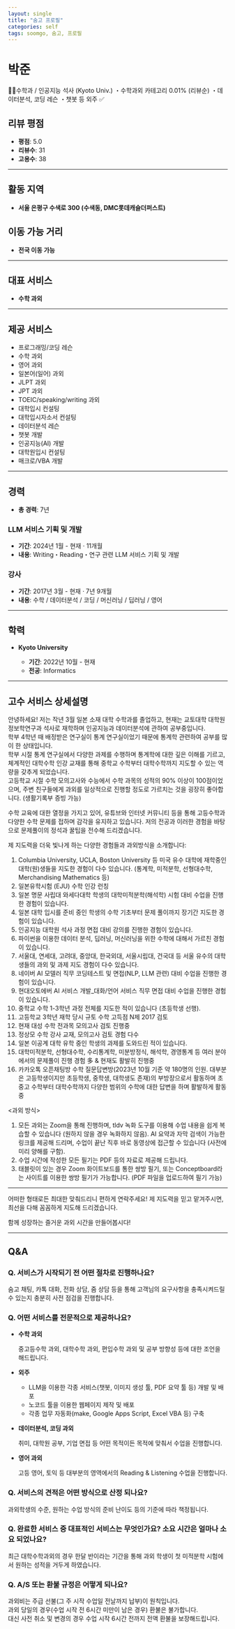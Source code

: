 ```yaml
---
layout: single
title: "숨고 프로필"
categories: self
tags: soomgo, 숨고, 프로필
---
```


# 박준

👨‍🎓수학과 / 인공지능 석사 (Kyoto Univ.) ・수학과외 카테고리 0.01% (리뷰순) ・데이터분석, 코딩 레슨 ・챗봇 등 외주 ✅

## 리뷰 평점

- **평점**: 5.0
- **리뷰수**: 31
- **고용수**: 38

---

## 활동 지역

- **서울 은평구 수색로 300 (수색동, DMC롯데캐슬더퍼스트)**

## 이동 가능 거리

- **전국 이동 가능**

---

## 대표 서비스

- **수학 과외**

---

## 제공 서비스

- 프로그래밍/코딩 레슨
- 수학 과외
- 영어 과외
- 일본어(일어) 과외
- JLPT 과외
- JPT 과외
- TOEIC/speaking/writing 과외
- 대학입시 컨설팅
- 대학입시자소서 컨설팅
- 데이터분석 레슨
- 챗봇 개발
- 인공지능(AI) 개발
- 대학원입시 컨설팅
- 매크로/VBA 개발

---

## 경력

- **총 경력**: 7년

### LLM 서비스 기획 및 개발

- **기간**: 2024년 1월 - 현재 · 11개월
- **내용**: Writing・Reading・연구 관련 LLM 서비스 기획 및 개발

### 강사

- **기간**: 2017년 3월 - 현재 · 7년 9개월
- **내용**: 수학 / 데이터분석 / 코딩 / 머신러닝 / 딥러닝 / 영어

---

## 학력

- **Kyoto University**

  - **기간**: 2022년 10월 - 현재
  - **전공**: Informatics

---

## 고수 서비스 상세설명

안녕하세요! 저는 작년 3월 일본 소재 대학 수학과를 졸업하고, 현재는 교토대학 대학원 정보학연구과 석사로 재학하며 인공지능과 데이터분석에 관하여 공부중입니다.  
학부 4학년 때 배정받은 연구실이 통계 연구실이었기 때문에 통계학 관련하여 공부를 많이 한 상태입니다.  
학부 시절 통계 연구실에서 다양한 과제를 수행하며 통계학에 대한 깊은 이해를 기르고, 체계적인 대학수학 인강 교재를 통해 중학교 수학부터 대학수학까지 지도할 수 있는 역량을 갖추게 되었습니다.  
고등학교 시절 수학 모의고사와 수능에서 수학 과목의 성적의 90% 이상이 100점이었으며, 주변 친구들에게 과외를 일상적으로 진행할 정도로 가르치는 것을 굉장히 좋아합니다. (생활기록부 증빙 가능)

수학 교육에 대한 열정을 가지고 있어, 유튜브와 인터넷 커뮤니티 등을 통해 고등수학과 다양한 수학 문제를 접하며 감각을 유지하고 있습니다. 저의 전공과 이러한 경험을 바탕으로 문제풀이의 정석과 꿀팁을 전수해 드리겠습니다.

제 지도력을 더욱 빛나게 하는 다양한 경험들과 과외방식을 소개합니다:

1. Columbia University, UCLA, Boston University 등 미국 유수 대학에 재학중인 대학(원)생들을 지도한 경험이 다수 있습니다. (통계학, 미적분학, 선형대수학, Merchandising Mathematics 등)
2. 일본유학시험 (EJU) 수학 인강 런칭
3. 일본 명문 사립대 와세다대학 학생의 대학미적분학(해석학) 시험 대비 수업을 진행한 경험이 있습니다.
4. 일본 대학 입시를 준비 중인 학생의 수학 기초부터 문제 풀이까지 장기간 지도한 경험이 있습니다.
5. 인공지능 대학원 석사 과정 면접 대비 강의를 진행한 경험이 있습니다.
6. 파이썬을 이용한 데이터 분석, 딥러닝, 머신러닝을 위한 수학에 대해서 가르친 경험이 있습니다.
7. 서울대, 연세대, 고려대, 중앙대, 한국외대, 서울시립대, 건국대 등 서울 유수의 대학생들의 과외 및 과제 지도 경험이 다수 있습니다.
8. 네이버 AI 모델러 직무 코딩테스트 및 면접(NLP, LLM 관련) 대비 수업을 진행한 경험이 있습니다.
9. 현대오토에버 AI 서비스 개발_대화/언어 서비스 직무 면접 대비 수업을 진행한 경험이 있습니다.
10. 중학교 수학 1-3학년 과정 전체를 지도한 적이 있습니다 (초등학생 선행).
11. 고등학교 3학년 재학 당시 규토 수학 고득점 N제 2017 검토
12. 현재 대성 수학 전과목 모의고사 검토 진행중
13. 정상모 수학 강사 교재, 모의고사 검토 경험 다수
14. 일본 이공계 대학 유학 중인 학생의 과제를 도와드린 적이 있습니다.
15. 대학미적분학, 선형대수학, 수리통계학, 미분방정식, 해석학, 경영통계 등 여러 분야에서의 문제풀이 진행 경험 多 & 현재도 활발히 진행중
16. 카카오톡 오픈채팅방 수학 질문답변방(2023년 10월 기준 약 180명의 인원. 대부분은 고등학생이지만 초등학생, 중학생, 대학생도 존재)의 부방장으로서 활동하며 초중고 수학부터 대학수학까지 다양한 범위의 수학에 대한 답변을 하며 활발하게 활동중

\<과외 방식\>

1. 모든 과외는 Zoom을 통해 진행하며, tldv 녹화 도구를 이용해 수업 내용을 쉽게 복습할 수 있습니다 (원하지 않을 경우 녹화하지 않음). AI 요약과 자막 검색이 가능한 링크를 제공해 드리며, 수업이 끝난 직후 바로 동영상에 접근할 수 있습니다 (사전에 미리 양해를 구함).
2. 수업 시간에 작성한 모든 필기는 PDF 등의 자료로 제공해 드립니다.
3. 태블릿이 있는 경우 Zoom 화이트보드를 통한 쌍방 필기, 또는 Conceptboard라는 사이트를 이용한 쌍방 필기가 가능합니다. (PDF 파일을 업로드하여 필기 가능)

---

어떠한 형태로든 최대한 맞춰드리니 편하게 연락주세요! 제 지도력을 믿고 맡겨주시면, 최선을 다해 꼼꼼하게 지도해 드리겠습니다.

함께 성장하는 즐거운 과외 시간을 만들어봅시다!

---

## Q&A

### Q. 서비스가 시작되기 전 어떤 절차로 진행하나요?

숨고 채팅, 카톡 대화, 전화 상담, 줌 상담 등을 통해 고객님의 요구사항을 충족시켜드릴 수 있는지 충분히 사전 점검을 진행합니다.

### Q. 어떤 서비스를 전문적으로 제공하나요?

- **수학 과외**

  중고등수학 과외, 대학수학 과외, 편입수학 과외 및 공부 방향성 등에 대한 조언을 해드립니다.

- **외주**

  - LLM을 이용한 각종 서비스(챗봇, 이미지 생성 툴, PDF 요약 툴 등) 개발 및 배포
  - 노코드 툴을 이용한 웹페이지 제작 및 배포
  - 각종 업무 자동화(make, Google Apps Script, Excel VBA 등) 구축

- **데이터분석, 코딩 과외**

  취미, 대학원 공부, 기업 면접 등 어떤 목적이든 목적에 맞춰서 수업을 진행합니다.

- **영어 과외**

  고등 영어, 토익 등 대부분의 영역에서의 Reading & Listening 수업을 진행합니다.

### Q. 서비스의 견적은 어떤 방식으로 산정 되나요?

과외학생의 수준, 원하는 수업 방식의 준비 난이도 등의 기준에 따라 책정됩니다.

### Q. 완료한 서비스 중 대표적인 서비스는 무엇인가요? 소요 시간은 얼마나 소요 되었나요?

최근 대학수학과외의 경우 한달 반이라는 기간을 통해 과외 학생이 첫 미적분학 시험에서 원하는 성적을 거두게 하였습니다.

### Q. A/S 또는 환불 규정은 어떻게 되나요?

과외비는 주급 선불(그 주 시작 수업일 전날까지 납부)이 원칙입니다.  
과외 당일의 경우(수업 시작 전 6시간 미만이 남은 경우) 환불은 불가합니다.  
대신 사전 취소 및 변경의 경우 수업 시작 6시간 전까지 전액 환불을 보장해드립니다.